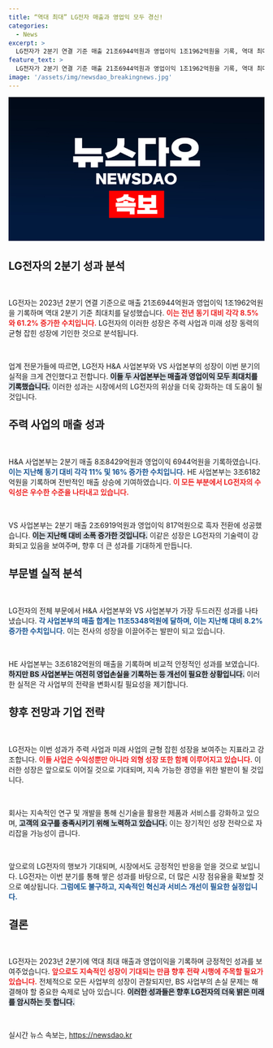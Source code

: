 ```yaml
---
title: “역대 최대” LG전자 매출과 영업익 모두 경신!
categories:
  - News
excerpt: >
  LG전자가 2분기 연결 기준 매출 21조6944억원과 영업이익 1조1962억원을 기록, 역대 최대치를 경신했다. 주력 사업과 미래 동력이 조화롭게 성장하며 높은 수익성을 확보한 성과다. 클릭해서 자세한 내용을 확인하세요!
feature_text: >
  LG전자가 2분기 연결 기준 매출 21조6944억원과 영업이익 1조1962억원을 기록, 역대 최대치를 경신했다. 주력 사업과 미래 동력이 조화롭게 성장하며 높은 수익성을 확보한 성과다. 클릭해서 자세한 내용을 확인하세요!
image: '/assets/img/newsdao_breakingnews.jpg'
---
```


<p><img src="/assets/img/newsdao_breakingnews.jpg" alt="pcversion 속보" /></p>

<h2 data-ke-size="size26">LG전자의 2분기 성과 분석</h2>

<p data-ke-size="size16">&nbsp;</p>

<p>LG전자는 2023년 2분기 연결 기준으로 매출 21조6944억원과 영업이익 1조1962억원을 기록하며 역대 2분기 기준 최대치를 달성했습니다. <b><span style="color: #ee2323;">이는 전년 동기 대비 각각 8.5%와 61.2% 증가한 수치입니다.</span></b> LG전자의 이러한 성장은 주력 사업과 미래 성장 동력의 균형 잡힌 성장에 기인한 것으로 분석됩니다. </p>

<p data-ke-size="size16">&nbsp;</p>

<p>업계 전문가들에 따르면, LG전자 H&amp;A 사업본부와 VS 사업본부의 성장이 이번 분기의 실적을 크게 견인했다고 전합니다. <b><span style="background-color: #21538527;">이들 두 사업본부는 매출과 영업이익 모두 최대치를 기록했습니다.</span></b> 이러한 성과는 시장에서의 LG전자의 위상을 더욱 강화하는 데 도움이 될 것입니다.</p>

<h2 data-ke-size="size26">주력 사업의 매출 성과</h2>

<p data-ke-size="size16">&nbsp;</p>

<p>H&amp;A 사업본부는 2분기 매출 8조8429억원과 영업이익 6944억원을 기록하였습니다. <b><span style="color: #1a5490;">이는 지난해 동기 대비 각각 11% 및 16% 증가한 수치입니다.</span></b> HE 사업본부는 3조6182억원을 기록하며 전반적인 매출 상승에 기여하였습니다. <b><span style="color: #ee2323;">이 모든 부분에서 LG전자의 수익성은 우수한 수준을 나타내고 있습니다.</span></b></p>

<p data-ke-size="size16">&nbsp;</p>

<p>VS 사업본부는 2분기 매출 2조6919억원과 영업이익 817억원으로 흑자 전환에 성공했습니다. <b><span style="background-color: #21538527;">이는 지난해 대비 소폭 증가한 것입니다.</span></b> 이같은 성장은 LG전자의 기술력이 강화되고 있음을 보여주며, 향후 더 큰 성과를 기대하게 만듭니다. </p>

<h2 data-ke-size="size26">부문별 실적 분석</h2>

<p data-ke-size="size16">&nbsp;</p>

<p>LG전자의 전체 부문에서 H&amp;A 사업본부와 VS 사업본부가 가장 두드러진 성과를 나타냈습니다. <b><span style="color: #1a5490;">각 사업본부의 매출 합계는 11조5348억원에 달하며, 이는 지난해 대비 8.2% 증가한 수치입니다.</span></b> 이는 전사의 성장을 이끌어주는 발판이 되고 있습니다.</p>

<p data-ke-size="size16">&nbsp;</p>

<p>HE 사업본부는 3조6182억원의 매출을 기록하며 비교적 안정적인 성과를 보였습니다. <b><span style="background-color: #21538527;">하지만 BS 사업본부는 여전히 영업손실을 기록하는 등 개선이 필요한 상황입니다.</span></b> 이러한 실적은 각 사업부의 전략을 변화시킬 필요성을 제기합니다.</p>

<h2 data-ke-size="size26">향후 전망과 기업 전략</h2>

<p data-ke-size="size16">&nbsp;</p>

<p>LG전자는 이번 성과가 주력 사업과 미래 사업의 균형 잡힌 성장을 보여주는 지표라고 강조합니다. <b><span style="color: #ee2323;">이들 사업은 수익성뿐만 아니라 외형 성장 또한 함께 이루어지고 있습니다.</span></b> 이러한 성장은 앞으로도 이어질 것으로 기대되며, 지속 가능한 경영을 위한 발판이 될 것입니다.</p>

<p data-ke-size="size16">&nbsp;</p>

<p>회사는 지속적인 연구 및 개발을 통해 신기술을 활용한 제품과 서비스를 강화하고 있으며, <b><span style="background-color: #21538527;">고객의 요구를 충족시키기 위해 노력하고 있습니다.</span></b> 이는 장기적인 성장 전략으로 자리잡을 가능성이 큽니다.</p>

<p data-ke-size="size16">&nbsp;</p>

<p>앞으로의 LG전자의 행보가 기대되며, 시장에서도 긍정적인 반응을 얻을 것으로 보입니다. LG전자는 이번 분기를 통해 쌓은 성과를 바탕으로, 더 많은 시장 점유율을 확보할 것으로 예상됩니다. <b><span style="color: #1a5490;">그럼에도 불구하고, 지속적인 혁신과 서비스 개선이 필요한 실정입니다.</span></b></p>

<h2 data-ke-size="size26">결론</h2>

<p data-ke-size="size16">&nbsp;</p>

<p>LG전자는 2023년 2분기에 역대 최대 매출과 영업이익을 기록하며 긍정적인 성과를 보여주었습니다. <b><span style="color: #ee2323;">앞으로도 지속적인 성장이 기대되는 만큼 향후 전략 시행에 주목할 필요가 있습니다.</span></b> 전체적으로 모든 사업부의 성장이 관찰되지만, BS 사업부의 손실 문제는 해결해야 할 중요한 숙제로 남아 있습니다. <b><span style="background-color: #21538527;">이러한 성과들은 향후 LG전자의 더욱 밝은 미래를 암시하는 듯 합니다.</span></b> </p>

<p data-ke-size="size16">&nbsp;</p>
실시간 뉴스 속보는, <a href="https://newsdao.kr" rel="dofollow">https://newsdao.kr</a>


